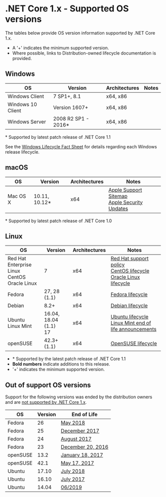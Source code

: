 # .NET Core 1.x - Supported OS versions

The tables below provide OS version information supported by .NET Core 1.x.

* A '+' indicates the minimum supported version.
* Where possible, links to Distribution-owned lifecycle documentation is provided.

## Windows

OS                            | Version                        | Architectures| Notes
------------------------------|--------------------------------|--------------|-----
Windows Client                | 7 SP1+, 8.1                    | x64, x86     |
Windows 10 Client             | Version 1607+                  | x64, x86     |
Windows Server                | 2008 R2 SP1 - 2016*            | x64, x86     |

\* Supported by latest patch release of .NET Core 1.1

See the [Windows Lifecycle Fact Sheet](https://support.microsoft.com/help/13853/windows-lifecycle-fact-sheet) for details regarding each Windows release lifecycle.

## macOS

OS                            | Version                        | Architectures| Notes
------------------------------|--------------------------------|--------------|-----
Mac OS X                      | 10.11, 10.12*                  | x64          | [Apple Support Sitemap](https://support.apple.com/sitemap) <br/> [Apple Security Updates](https://support.apple.com/HT201222)

\* Supported by latest patch release of .NET Core 1.0

## Linux

OS                            | Version                        | Architectures| Notes
------------------------------|--------------------------------|--------------|-----
Red Hat Enterprise Linux <br/> CentOS <br/> Oracle Linux | 7     | x64          | [Red Hat support policy](https://access.redhat.com/support/policy/updates/errata/) <br/> [CentOS lifecycle](https://wiki.centos.org/FAQ/General#head-fe8a0be91ee3e7dea812e8694491e1dde5b75e6d) <br/> [Oracle Linux lifecycle](https://www.oracle.com/a/ocom/docs/elsp-lifetime-069338.pdf)
Fedora                        | 27, 28 (1.1)                   | x64          | [Fedora lifecycle](https://fedoraproject.org/wiki/End_of_life)
Debian                        | 8.2+                           | x64          | [Debian lifecycle](https://wiki.debian.org/DebianReleases)
Ubuntu <br/> Linux Mint        | 16.04, 18.04 (1.1) <br/> 17     | x64    | [Ubuntu lifecycle](https://wiki.ubuntu.com/Releases) <br/> [Linux Mint end of life announcements](https://forums.linuxmint.com/search.php?keywords=%22end+of+life%22&terms=all&author=&sc=1&sf=titleonly&sr=posts&sk=t&sd=d&st=0&ch=300&t=0&submit=Search)
openSUSE                      | 42.3+ (1.1)                    | x64          | [OpenSUSE lifecycle](https://en.opensuse.org/Lifetime)

* \* Supported by the latest patch release of .NET Core 1.1
* **Bold numbers** indicate additions to this release.
* '+' indicates the minimum supported version.

## Out of support OS versions

Support for the following versions was ended by the distribution owners and are [not supported by .NET Core 1.x](https://github.com/dotnet/core/blob/main/os-lifecycle-policy.md).

OS         | Version  | End of Life
-----------|----------|-------------
Fedora     | 26       | [May 2018](https://fedoramagazine.org/fedora-26-end-life/)
Fedora     | 25       | [December 2017](https://fedoramagazine.org/fedora-25-end-life/)
Fedora     | 24       | [August 2017](https://fedoramagazine.org/fedora-24-eol/)
Fedora     | 23       | [December 20, 2016](https://lists.fedoraproject.org/archives/list/announce@lists.fedoraproject.org/thread/OHFCBTYXAO6NBH5BZZI3VIMIIL2ODFP5/)
openSUSE   | 13.2     | [January 18, 2017](https://lists.opensuse.org/opensuse-security-announce/2017-01/msg00033.html)
openSUSE   | 42.1     | [May 17, 2017](https://lists.opensuse.org/opensuse-security-announce/2017-05/msg00053.html)
Ubuntu     | 17.10    | [July 2018](https://lists.ubuntu.com/archives/ubuntu-announce/2018-July/000232.html)
Ubuntu     | 16.10    | [July 2017](https://lists.ubuntu.com/archives/ubuntu-announce/2017-July/000223.html)
Ubuntu     | 14.04    | [06/2019](https://wiki.ubuntu.com/Releases)
